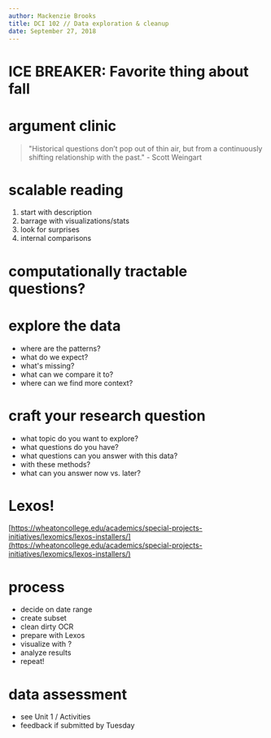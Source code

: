 ```yaml
---
author: Mackenzie Brooks
title: DCI 102 // Data exploration & cleanup
date: September 27, 2018
---
```


# ICE BREAKER: Favorite thing about fall

# argument clinic
> "Historical questions don’t pop out of thin air, but from a continuously shifting relationship with the past." - Scott Weingart

# scalable reading
1. start with description
2. barrage with visualizations/stats
3. look for surprises
4. internal comparisons

# computationally tractable questions? 

# explore the data
* where are the patterns?
* what do we expect? 
* what's missing? 
* what can we compare it to?
* where can we find more context? 

# craft your research question
* what topic do you want to explore?
* what questions do you have?
* what questions can you answer with this data?
* with these methods? 
* what can you answer now vs. later?

# Lexos! 
[https://wheatoncollege.edu/academics/special-projects-initiatives/lexomics/lexos-installers/](https://wheatoncollege.edu/academics/special-projects-initiatives/lexomics/lexos-installers/)

# process 
* decide on date range
* create subset 
* clean dirty OCR
* prepare with Lexos
* visualize with ? 
* analyze results
* repeat! 

# data assessment 
* see Unit 1 / Activities
* feedback if submitted by Tuesday

